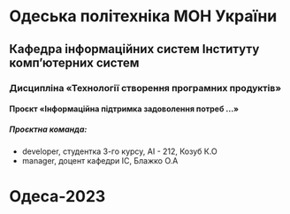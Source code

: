 # Одеська політехніка МОН України

## Кафедра інформаційних систем Інституту комп’ютерних систем

### Дисципліна «Технології створення програмних продуктів»

#### Проєкт «Інформаційна підтримка задоволення потреб ...»

##### Проєктна команда:
- developer, студентка 3-го курсу, АІ - 212, Козуб К.О
- manager, доцент кафедри ІС, Блажко О.А

# Одеса-2023
